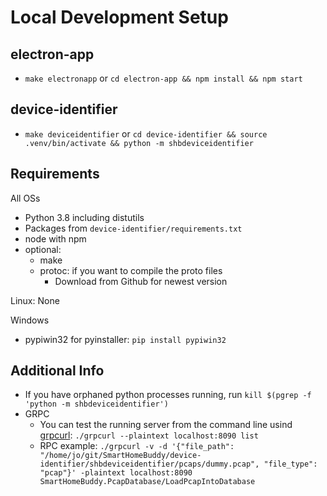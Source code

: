 # Local Development Setup

## electron-app
- `make electronapp` or `cd electron-app && npm install && npm start`

## device-identifier
- `make deviceidentifier` or `cd device-identifier && source .venv/bin/activate && python -m shbdeviceidentifier`

## Requirements
All OSs
- Python 3.8 including distutils
- Packages from `device-identifier/requirements.txt`
- node with npm
- optional: 
  - make
  - protoc: if you want to compile the proto files
    - Download from Github for newest version

Linux: None

Windows
- pypiwin32 for pyinstaller: `pip install pypiwin32`

## Additional Info
- If you have orphaned python processes running, run `kill $(pgrep -f 'python -m shbdeviceidentifier')`
- GRPC
  - You can test the running server from the command line usind [grpcurl](https://github.com/fullstorydev/grpcurl): `./grpcurl --plaintext localhost:8090 list`
  - RPC example: `./grpcurl -v -d '{"file_path": "/home/jo/git/SmartHomeBuddy/device-identifier/shbdeviceidentifier/pcaps/dummy.pcap", "file_type": "pcap"}' -plaintext localhost:8090 SmartHomeBuddy.PcapDatabase/LoadPcapIntoDatabase`